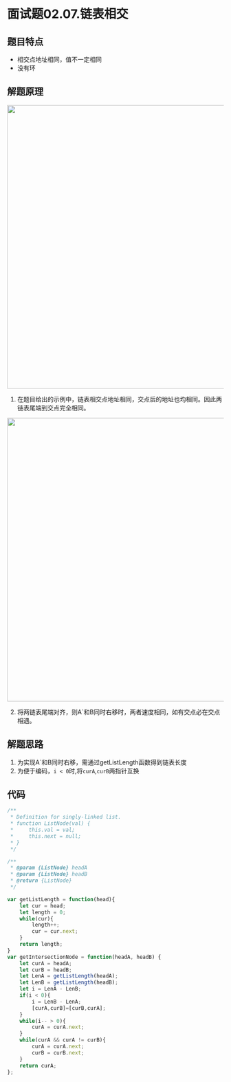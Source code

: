 # 面试题02.07.链表相交
## 题目特点
 * 相交点地址相同，值不一定相同
 * 没有环

## 解题原理
<img width="660px"   src="00.img\链表相交1.png">

1. 在题目给出的示例中，链表相交点地址相同，交点后的地址也均相同。因此两链表尾端到交点完全相同。
<img width="660px"   src="00.img\链表相交2.png">

2. 将两链表尾端对齐，则A`和B同时右移时，两者速度相同，如有交点必在交点相遇。

## 解题思路
1. 为实现A`和B同时右移，需通过getListLength函数得到链表长度
2. 为便于编码，`i < 0`时,将`curA`,`curB`两指针互换

## 代码

```javascript
/**
 * Definition for singly-linked list.
 * function ListNode(val) {
 *     this.val = val;
 *     this.next = null;
 * }
 */

/**
 * @param {ListNode} headA
 * @param {ListNode} headB
 * @return {ListNode}
 */

var getListLength = function(head){
    let cur = head;
    let length = 0;
    while(cur){
        length++;
        cur = cur.next;
    }
    return length;
}
var getIntersectionNode = function(headA, headB) {
    let curA = headA;
    let curB = headB;
    let LenA = getListLength(headA);
    let LenB = getListLength(headB);
    let i = LenA - LenB;
    if(i < 0){
        i = LenB - LenA;
        [curA,curB]=[curB,curA];
    }
    while(i-- > 0){
        curA = curA.next;
    }
    while(curA && curA != curB){
        curA = curA.next;
        curB = curB.next;
    }
    return curA;
};


```